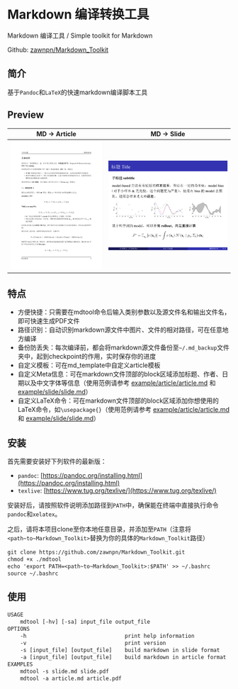 # Markdown 编译转换工具

Markdown 编译工具 / Simple toolkit for Markdown

Github: [zawnpn/Markdown_Toolkit](https://github.com/zawnpn/Markdown_Toolkit)

## 简介

基于`Pandoc`和`LaTeX`的快速markdown编译脚本工具

## Preview

|                         MD → Article                         |                         MD → Slide                          |
| :----------------------------------------------------------: | :---------------------------------------------------------: |
| [![article](imgs/markdown-toolkit/article.png)](example/article/article.pdf) | [![slide](imgs/markdown-toolkit/slide.png)](example/slide/slide.pdf) |

## 特点

- 方便快捷：只需要在mdtool命令后输入类别参数以及源文件名和输出文件名，即可快速生成PDF文件
- 路径识别：自动识别markdown源文件中图片、文件的相对路径，可在任意地方编译
- 备份防丢失：每次编译前，都会将markdown源文件备份至`~/.md_backup`文件夹中，起到checkpoint的作用，实时保存你的进度
- 自定义模板：可在md_template中自定义article模板
- 自定义Meta信息：可在markdown文件顶部的block区域添加标题、作者、日期以及中文字体等信息（使用范例请参考 [example/article/article.md](https://github.com/zawnpn/Markdown_Toolkit/blob/master/example/article/article.md) 和 [example/slide/slide.md](https://github.com/zawnpn/Markdown_Toolkit/blob/master/example/slide/slide.md)）
- 自定义LaTeX命令：可在markdown文件顶部的block区域添加你想使用的LaTeX命令，如`\usepackage{}`（使用范例请参考 [example/article/article.md](https://github.com/zawnpn/Markdown_Toolkit/blob/master/example/article/article.md) 和 [example/slide/slide.md](https://github.com/zawnpn/Markdown_Toolkit/blob/master/example/slide/slide.md)）

## 安装

首先需要安装好下列软件的最新版：

- `pandoc`: [https://pandoc.org/installing.html](https://pandoc.org/installing.html)
- `texlive`: [https://www.tug.org/texlive/](https://www.tug.org/texlive/)

安装好后，请按照软件说明添加路径到`PATH`中，确保能在终端中直接执行命令`pandoc`和`xelatex`。

之后，请将本项目clone至你本地任意目录，并添加至`PATH`（注意将`<path~to~Markdown_Toolkit>`替换为你的具体的`Markdown_Toolkit`路径）

```shell
git clone https://github.com/zawnpn/Markdown_Toolkit.git
chmod +x ./mdtool
echo 'export PATH=<path~to~Markdown_Toolkit>:$PATH' >> ~/.bashrc
source ~/.bashrc
```

## 使用

```shell
USAGE
    mdtool [-hv] [-sa] input_file output_file
OPTIONS
    -h                               print help information
    -v                               print version
    -s [input_file] [output_file]    build markdown in slide format
    -a [input_file] [output_file]    build markdown in article format
EXAMPLES
    mdtool -s slide.md slide.pdf
    mdtool -a article.md article.pdf
```
